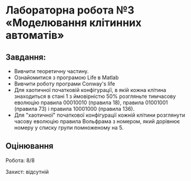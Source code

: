 # Лабораторна робота №3 «Моделювання клітинних автоматів»
## Завдання:
* Вивчити теоретичну частину.
* Ознайомитися з програмою Life в Matlab
* Вивчити роботу програми Conway's life
* Для хаотичної початковій конфігурації, в якій кожна клітина знаходиться в стані 1 з ймовірністю 50% розгляньте тимчасову еволюцію правила 00010010 (правила 18), правила 01001001 (правила 73) і правила 10001000 (правила 136).
* Для "хаотичної" початкової конфігурації кожній клітини розглянути часову еволюцію правила Вольфрама з номером, який дорівнює номеру у списку групи помноженому на 5.

## Оцінювання
Робота: 8/8

Захист: відсутній